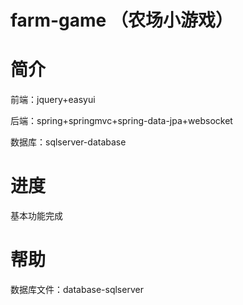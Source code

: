 # farm-game （农场小游戏）

# 简介 

前端：jquery+easyui

后端：spring+springmvc+spring-data-jpa+websocket

数据库：sqlserver-database

# 进度

基本功能完成

# 帮助

数据库文件：database-sqlserver